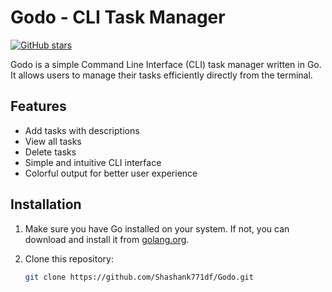 # Godo - CLI Task Manager

[![GitHub stars](https://img.shields.io/github/stars/Shashank771df/Godo.svg)](https://github.com/Shashank771df/Godo/stargazers)

Godo is a simple Command Line Interface (CLI) task manager written in Go. It allows users to manage their tasks efficiently directly from the terminal.

## Features

- Add tasks with descriptions
- View all tasks
- Delete tasks
- Simple and intuitive CLI interface
- Colorful output for better user experience

## Installation

1. Make sure you have Go installed on your system. If not, you can download and install it from [golang.org](https://golang.org/dl/).
2. Clone this repository:

   ```bash
   git clone https://github.com/Shashank771df/Godo.git
